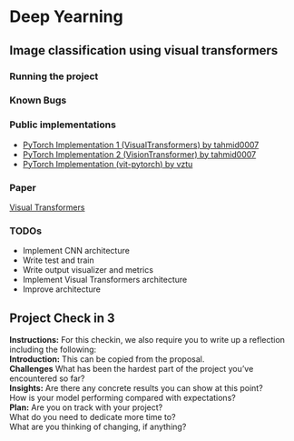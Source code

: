# Deep Yearning
## Image classification using visual transformers

### Running the project


### Known Bugs

### Public implementations
* [PyTorch Implementation 1 (VisualTransformers) by tahmid0007](https://github.com/tahmid0007/VisualTransformers)
* [PyTorch Implementation 2 (VisionTransformer) by tahmid0007](https://github.com/tahmid0007/VisionTransformer)
* [PyTorch Implementation (vit-pytorch) by vztu](https://github.com/lucidrains/vit-pytorch)

### Paper
[Visual Transformers](https://arxiv.org/pdf/2006.03677.pdf)

### TODOs
* Implement CNN architecture
* Write test and train
* Write output visualizer and metrics
* Implement Visual Transformers architecture
* Improve architecture

## Project Check in 3
<!-- Just writing this in here so we can copy paste this into the devpost. This will be deleted later on - Riki -->

**Instructions:** For this checkin, we also require you to write up a reflection including the following:  
**Introduction:** This can be copied from the proposal.  
**Challenges** What has been the hardest part of the project you’ve encountered so far?  
**Insights:** Are there any concrete results you can show at this point?   
How is your model performing compared with expectations?  
**Plan:** Are you on track with your project?  
What do you need to dedicate more time to?  
What are you thinking of changing, if anything?  


